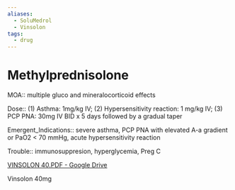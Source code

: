 ```yaml
---
aliases:
  - SoluMedrol
  - Vinsolon
tags:
  - drug
---
```

# Methylprednisolone

MOA:: multiple gluco and mineralocorticoid effects

Dose:: (1) Asthma: 1mg/kg IV; (2) Hypersensitivity reaction: 1 mg/kg IV; (3) PCP PNA: 30mg IV BID x 5 days followed by a gradual taper

Emergent_Indications:: severe asthma, PCP PNA with elevated A-a gradient or PaO2 < 70 mmHg, acute hypersensitivity reaction

Trouble:: immunosuppresion, hyperglycemia, Preg C

[VINSOLON 40.PDF - Google Drive](https://drive.google.com/file/d/1gxyPzxPnmcHcGsdZZAU3vI5KyW_cMb9Z/view)

Vinsolon 40mg